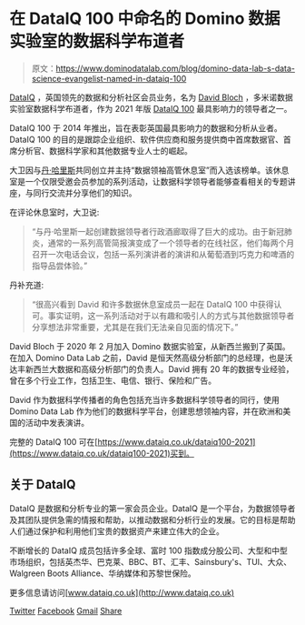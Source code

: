 # 在 DataIQ 100 中命名的 Domino 数据实验室的数据科学布道者

> 原文：<https://www.dominodatalab.com/blog/domino-data-lab-s-data-science-evangelist-named-in-dataiq-100>

[DataIQ](https://www.dataiq.co.uk/home) ，英国领先的数据和分析社区会员业务，名为 [David Bloch](https://www.linkedin.com/in/dbloch/) ，多米诺数据实验室数据科学布道者，作为 2021 年版 [DataIQ 100](https://www.dataiq.co.uk/dataiq100-2021) 最具影响力的领导者之一。

DataIQ 100 于 2014 年推出，旨在表彰英国最具影响力的数据和分析从业者。DataIQ 100 的目的是跟踪企业组织、软件供应商和服务提供商中首席数据官、首席分析官、数据科学家和其他数据专业人士的崛起。

大卫因与[丹·哈里斯](https://www.linkedin.com/in/danharris16/)共同创立并主持“数据领袖高管休息室”而入选该榜单。该休息室是一个仅限受邀会员参加的系列活动，让数据科学领导者能够查看相关的专题讲座，与同行交流并分享他们的知识。

在评论休息室时，大卫说:

> “与丹·哈里斯一起创建数据领导者行政酒廊取得了巨大的成功。由于新冠肺炎，通常的一系列高管简报演变成了一个领导者的在线社区，他们每两个月召开一次电话会议，包括一系列演讲者的演讲和从葡萄酒到巧克力和啤酒的指导品尝体验。”

丹补充道:

> “很高兴看到 David 和许多数据休息室成员一起在 DataIQ 100 中获得认可。事实证明，这一系列活动对于以有趣和吸引人的方式与其他数据领导者分享想法非常重要，尤其是在我们无法亲自见面的情况下。”

David Bloch 于 2020 年 2 月加入 Domino 数据实验室，从新西兰搬到了英国。在加入 Domino Data Lab 之前，David 是恒天然高级分析部门的总经理，也是沃达丰新西兰大数据和高级分析部门的负责人。David 拥有 20 年的数据专业经验，曾在多个行业工作，包括卫生、电信、银行、保险和广告。

David 作为数据科学传播者的角色包括充当许多数据科学领导者的同行，使用 Domino Data Lab 作为他们的数据科学平台，创建思想领袖内容，并在欧洲和美国的活动中发表演讲。

完整的 DataIQ 100 可在[https://www.dataiq.co.uk/dataiq100-2021](https://www.dataiq.co.uk/dataiq100-2021)买到。

## 关于 DataIQ

DataIQ 是数据和分析专业的第一家会员企业。DataIQ 是一个平台，为数据领导者及其团队提供急需的情报和帮助，以推动数据和分析行业的发展。它的目标是帮助人们通过保护和利用他们宝贵的数据资产来建立伟大的企业。

不断增长的 DataIQ 成员包括许多全球、富时 100 指数成分股公司、大型和中型市场组织，包括英杰华、巴克莱、BBC、BT、汇丰、Sainsbury's、TUI、大众、Walgreen Boots Alliance、华纳媒体和苏黎世保险。

更多信息请访问[www.dataiq.co.uk](http://www.dataiq.co.uk)

[Twitter](/#twitter) [Facebook](/#facebook) [Gmail](/#google_gmail) [Share](https://www.addtoany.com/share#url=https%3A%2F%2Fwww.dominodatalab.com%2Fblog%2Fdomino-data-lab-s-data-science-evangelist-named-in-dataiq-100%2F&title=Domino%20Data%20Lab%E2%80%99s%20Data%20Science%20Evangelist%20named%20in%20DataIQ%20100)